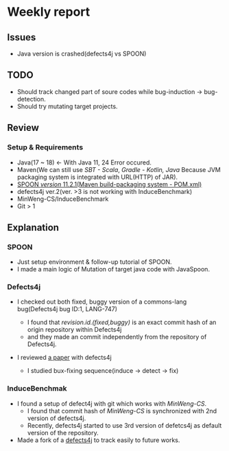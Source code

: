 # Weekly report

## Issues
  - Java version is crashed(defects4j vs SPOON)

## TODO
  - Should track changed part of soure codes while bug-induction -> bug-detection.
  - Should try mutating target projects.
    
## Review
### Setup & Requirements

  - Java(17 ~ 18) <- With Java 11, 24 Error occured.
  - Maven(We can still use *SBT - Scala*, *Gradle - Kotlin, Java* Because JVM packaging system is integrated with URL(HTTP) of JAR).
  - [SPOON *version* 11.2.1(Maven build-packaging system - POM.xml)](https://central.sonatype.com/artifact/fr.inria.gforge.spoon/spoon-core)
  - defects4j ver.2(ver. >3 is not working with InduceBenchmark)
  - MinWeng-CS/InduceBenchmark
  - Git > 1

## Explanation
### SPOON
  - Just setup environment & follow-up tutorial of SPOON. 
  - I made a main logic of Mutation of target java code with JavaSpoon.
### Defects4j
  - I checked out both fixed, buggy version of a commons-lang bug(Defects4j bug ID:1, LANG-747)
    * I found that *revision.id.(fixed,buggy)* is an exact commit hash of an origin repository within Defects4j
    * and they made an commit independently from the repository of Defects4j.
  
  - I reviewed [a paper](https://link.springer.com/article/10.1007/s10664-016-9470-4) with defects4j
    * I studied bux-fixing sequence(induce -> detect -> fix)
### InduceBenchmak
  - I found a setup of defect4j with git which works with *MinWeng-CS*.
    * I found that commit hash of *MinWeng-CS* is synchronized with 2nd version of defects4j.
    * Recently, defects4j started to use 3rd version of defetcs4j as default version of the repository.
 - Made a fork of a [defects4j](https://github.com/UsQuake/defects4j/tree/bug_induction) to track easily to future works.
